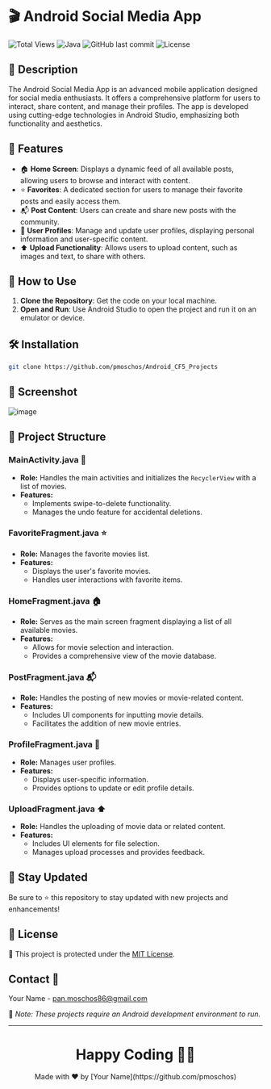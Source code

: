 # 🎬 Android Social Media App

![Total Views](https://views.whatilearened.today/views/github/pmoschos/android-projects.svg) ![Java](https://img.shields.io/badge/language-Java-orange.svg) ![GitHub last commit](https://img.shields.io/github/last-commit/pmoschos/Android_CF5_Projects) ![License](https://img.shields.io/badge/license-MIT-green.svg)

## 📝 Description
The Android Social Media App is an advanced mobile application designed for social media enthusiasts. It offers a comprehensive platform for users to interact, share content, and manage their profiles. The app is developed using cutting-edge technologies in Android Studio, emphasizing both functionality and aesthetics.

## 🌟 Features
- 🏠 **Home Screen**: Displays a dynamic feed of all available posts, allowing users to browse and interact with content.
- ⭐ **Favorites**: A dedicated section for users to manage their favorite posts and easily access them.
- 📬 **Post Content**: Users can create and share new posts with the community.
- 👤 **User Profiles**: Manage and update user profiles, displaying personal information and user-specific content.
- ⬆️ **Upload Functionality**: Allows users to upload content, such as images and text, to share with others.

## 🚀 How to Use
1. **Clone the Repository**: Get the code on your local machine.
2. **Open and Run**: Use Android Studio to open the project and run it on an emulator or device.

## 🛠 Installation
```bash
git clone https://github.com/pmoschos/Android_CF5_Projects
```

## 📸 Screenshot
![image](https://github.com/pmoschos/BottomNavigationBarApp01/assets/133533759/666b41de-b870-4db0-8fbe-778f9636589d)


## 📄 Project Structure

### MainActivity.java 📝
- **Role:** Handles the main activities and initializes the `RecyclerView` with a list of movies.
- **Features:**
  - Implements swipe-to-delete functionality.
  - Manages the undo feature for accidental deletions.

### FavoriteFragment.java ⭐
- **Role:** Manages the favorite movies list.
- **Features:**
  - Displays the user's favorite movies.
  - Handles user interactions with favorite items.

### HomeFragment.java 🏠
- **Role:** Serves as the main screen fragment displaying a list of all available movies.
- **Features:**
  - Allows for movie selection and interaction.
  - Provides a comprehensive view of the movie database.

### PostFragment.java 📬
- **Role:** Handles the posting of new movies or movie-related content.
- **Features:**
  - Includes UI components for inputting movie details.
  - Facilitates the addition of new movie entries.

### ProfileFragment.java 👤
- **Role:** Manages user profiles.
- **Features:**
  - Displays user-specific information.
  - Provides options to update or edit profile details.

### UploadFragment.java ⬆️
- **Role:** Handles the uploading of movie data or related content.
- **Features:**
  - Includes UI elements for file selection.
  - Manages upload processes and provides feedback.


## 📢 Stay Updated
Be sure to ⭐ this repository to stay updated with new projects and enhancements!

## 📄 License
🔐 This project is protected under the [MIT License](https://mit-license.org/).

## Contact 📧
Your Name - [pan.moschos86@gmail.com](mailto:pan.moschos86@gmail.com)

🔗 *Note: These projects require an Android development environment to run.*

---

<h1 align="center">Happy Coding 👨‍💻</h1>
<p align="center">
  Made with ❤️ by [Your Name](https://github.com/pmoschos)
</p>